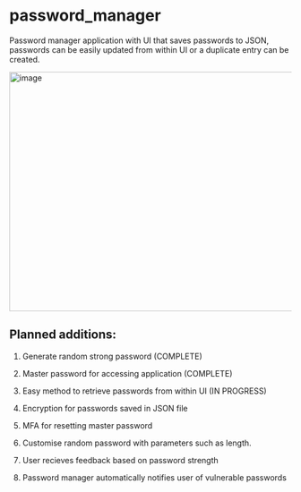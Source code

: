 # password_manager

Password manager application with UI that saves passwords to JSON, passwords can be easily updated from within UI or a duplicate entry can be created.


<img width="506" height="428" alt="image" src="https://github.com/user-attachments/assets/058f7250-ea78-4627-bc32-b15180144a73" />


## Planned additions:


1. Generate random strong password (COMPLETE)


3. Master password for accessing application (COMPLETE)


4. Easy method to retrieve passwords from within UI (IN PROGRESS)


5. Encryption for passwords saved in JSON file


6. MFA for resetting master password


7. Customise random password with parameters such as length.


8. User recieves feedback based on password strength


9. Password manager automatically notifies user of vulnerable passwords
